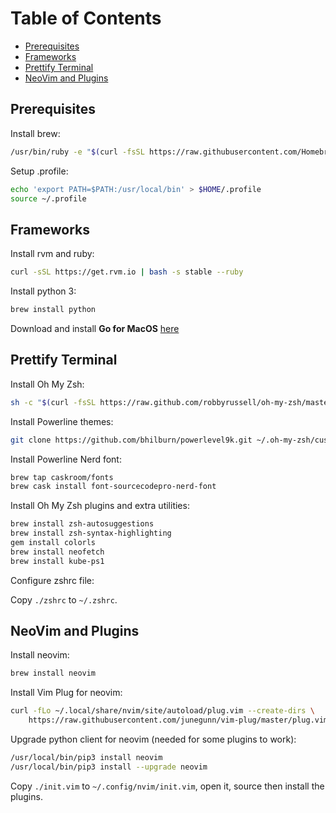 # Table of Contents

<!-- vim-markdown-toc GFM -->

* [Prerequisites](#prerequisites)
* [Frameworks](#frameworks)
* [Prettify Terminal](#prettify-terminal)
* [NeoVim and Plugins](#neovim-and-plugins)

<!-- vim-markdown-toc -->

## Prerequisites

Install brew:

```bash
/usr/bin/ruby -e "$(curl -fsSL https://raw.githubusercontent.com/Homebrew/install/master/install)"
```

Setup .profile:

```bash
echo 'export PATH=$PATH:/usr/local/bin' > $HOME/.profile
source ~/.profile
```

## Frameworks

Install rvm and ruby:

```bash
curl -sSL https://get.rvm.io | bash -s stable --ruby
```

Install python 3:

```bash
brew install python
```

Download and install __Go for MacOS__ [here](https://golang.org/doc/install)

## Prettify Terminal

Install Oh My Zsh:

```bash
sh -c "$(curl -fsSL https://raw.github.com/robbyrussell/oh-my-zsh/master/tools/install.sh)"
```

Install Powerline themes:

```bash
git clone https://github.com/bhilburn/powerlevel9k.git ~/.oh-my-zsh/custom/themes/powerlevel9k
```

Install Powerline Nerd font:

```bash
brew tap caskroom/fonts
brew cask install font-sourcecodepro-nerd-font
```

Install Oh My Zsh plugins and extra utilities:

```bash
brew install zsh-autosuggestions
brew install zsh-syntax-highlighting
gem install colorls
brew install neofetch
brew install kube-ps1
```

Configure zshrc file:

Copy `./zshrc` to `~/.zshrc`.

## NeoVim and Plugins

Install neovim:

```bash
brew install neovim
```

Install Vim Plug for neovim:

```bash
curl -fLo ~/.local/share/nvim/site/autoload/plug.vim --create-dirs \
    https://raw.githubusercontent.com/junegunn/vim-plug/master/plug.vim
```

Upgrade python client for neovim (needed for some plugins to work):

```bash
/usr/local/bin/pip3 install neovim
/usr/local/bin/pip3 install --upgrade neovim
```

Copy `./init.vim` to `~/.config/nvim/init.vim`, open it, source then install the plugins.

